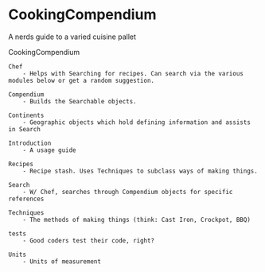 # CookingCompendium
A nerds guide to a varied cuisine pallet


CookingCompendium

    Chef
        - Helps with Searching for recipes. Can search via the various modules below or get a random suggestion.

    Compendium
        - Builds the Searchable objects.

    Continents
        - Geographic objects which hold defining information and assists in Search

    Introduction
        - A usage guide

    Recipes
        - Recipe stash. Uses Techniques to subclass ways of making things.

    Search
        - W/ Chef, searches through Compendium objects for specific references

    Techniques
        - The methods of making things (think: Cast Iron, Crockpot, BBQ)

    tests
        - Good coders test their code, right?

    Units
        - Units of measurement